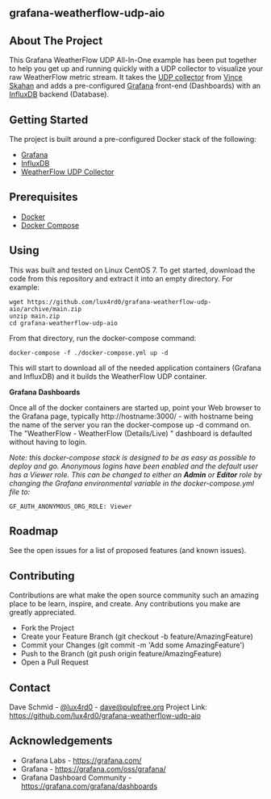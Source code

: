 
## grafana-weatherflow-udp-aio

## About The Project

This Grafana WeatherFlow UDP All-In-One example has been put together to help you get up and running quickly with a UDP collector to visualize your raw WeatherFlow metric stream. It takes the [UDP collector](https://github.com/vinceskahan/weatherflow-udp-listener) from [Vince Skahan](https://github.com/vinceskahan) and adds a pre-configured [Grafana](https://grafana.com/oss/grafana/) front-end (Dashboards) with an [InfluxDB](https://www.influxdata.com/products/influxdb/) backend (Database). 

## Getting Started

The project is built around a pre-configured Docker stack of the following:

 - [Grafana](https://grafana.com/oss/grafana/)
 - [InfluxDB](https://www.influxdata.com/products/influxdb/)
 - [WeatherFlow UDP Collector](https://github.com/vinceskahan/weatherflow-udp-listener)

## Prerequisites

- [Docker](https://docs.docker.com/install)
- [Docker Compose](https://docs.docker.com/compose/install)

## Using

This was built and tested on Linux CentOS 7. To get started, download the code from this repository and extract it into an empty directory. For example:

    wget https://github.com/lux4rd0/grafana-weatherflow-udp-aio/archive/main.zip
    unzip main.zip
    cd grafana-weatherflow-udp-aio
    
From that directory, run the docker-compose command:

    docker-compose -f ./docker-compose.yml up -d

This will start to download all of the needed application containers (Grafana and InfluxDB) and it builds the WeatherFlow UDP container.

**Grafana Dashboards**

Once all of the docker containers are started up, point your Web browser to the Grafana page, typically http://hostname:3000/ - with hostname being the name of the server you ran the docker-compose up -d command on. The "WeatherFlow - WeatherFlow (Details/Live) " dashboard is defaulted without having to login.

*Note: this docker-compose stack is designed to be as easy as possible to deploy and go. Anonymous logins have been enabled and the default user has a Viewer role. This can be changed to either an **Admin** or **Editor** role by changing the Grafana environmental variable in the docker-compose.yml file to:*

    GF_AUTH_ANONYMOUS_ORG_ROLE: Viewer
    
## Roadmap

See the open issues for a list of proposed features (and known issues).

## Contributing

Contributions are what make the open source community such an amazing place to be learn, inspire, and create. Any contributions you make are greatly appreciated.

- Fork the Project
- Create your Feature Branch (git checkout -b feature/AmazingFeature)
- Commit your Changes (git commit -m 'Add some AmazingFeature')
- Push to the Branch (git push origin feature/AmazingFeature)
- Open a Pull Request

## Contact

Dave Schmid - [@lux4rd0](https://twitter.com/lux4rd0) - dave@pulpfree.org
Project Link: https://github.com/lux4rd0/grafana-weatherflow-udp-aio

## Acknowledgements

- Grafana Labs - https://grafana.com/
- Grafana - https://grafana.com/oss/grafana/
- Grafana Dashboard Community - https://grafana.com/grafana/dashboards
